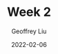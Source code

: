 ---
author: "Geoffrey Liu"
title: "Week 2"
date: 2022-02-06
description: "2D Design & Cutting"
thumbnail: pictures/sew.png
---